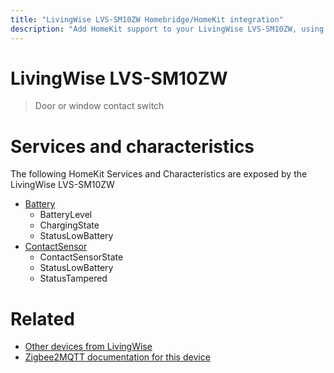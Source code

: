 ```yaml
---
title: "LivingWise LVS-SM10ZW Homebridge/HomeKit integration"
description: "Add HomeKit support to your LivingWise LVS-SM10ZW, using Homebridge, Zigbee2MQTT and homebridge-z2m."
---
```

<!---
This file has been GENERATED using src/docgen/docgen.ts
DO NOT EDIT THIS FILE MANUALLY!
-->
# LivingWise LVS-SM10ZW
> Door or window contact switch


# Services and characteristics
The following HomeKit Services and Characteristics are exposed by
the LivingWise LVS-SM10ZW

* [Battery](../../battery.md)
  * BatteryLevel
  * ChargingState
  * StatusLowBattery
* [ContactSensor](../../sensors.md)
  * ContactSensorState
  * StatusLowBattery
  * StatusTampered


# Related
* [Other devices from LivingWise](../index.md#livingwise)
* [Zigbee2MQTT documentation for this device](https://www.zigbee2mqtt.io/devices/LVS-SM10ZW.html)